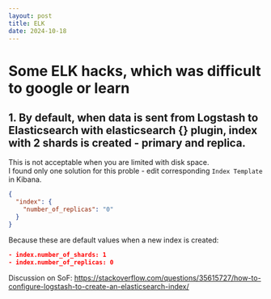 ```yaml
---
layout: post
title: ELK
date: 2024-10-18
---
```


# Some ELK hacks, which was difficult to google or learn

## 1. By default, when data is sent from Logstash to Elasticsearch with elasticsearch {} plugin, index with 2 shards is created - primary and replica.
This is not acceptable when you are limited with disk space.  
I found only one solution for this proble - edit corresponding `Index Template` in Kibana.  
```json
{
  "index": {
    "number_of_replicas": "0"
  }
}
```
Because these are default values when a new index is created:  
```json
- index.number_of_shards: 1
- index.number_of_replicas: 0
```
Discussion on SoF: <https://stackoverflow.com/questions/35615727/how-to-configure-logstash-to-create-an-elasticsearch-index/>
